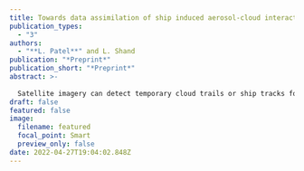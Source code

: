```yaml
---
title: Towards data assimilation of ship induced aerosol-cloud interactions
publication_types:
  - "3"
authors:
  - "**L. Patel**" and L. Shand
publication: "*Preprint*"
publication_short: "*Preprint*"
abstract: >-
  
  Satellite imagery can detect temporary cloud trails or ship tracks formed from aerosols emitted from large ships traversing our oceans, a phenomenon that global climate models cannot directly reproduce. Ship tracks are observ- able examples of marine cloud brightening, a potential solar climate intervention that shows promise in helping combat climate change. In this paper, we demonstrate a simulation-based approach in learning the behavior of ship tracks based upon a novel stochastic emulation mechanism. Our method uses wind fields to determine the move- ment of aerosol-cloud tracks, and uses a stochastic partial differential equation (SPDE) to model their persistence behavior. This SPDE incorporates both a drift and diffusion term which describes the movement of aerosol par- ticles via wind and their diffusivity through the atmosphere, respectively. We first present our proposed approach with examples using simulated wind fields and ship paths. We then successfully demonstrate our tool by applying Approximate Bayesian Computation method - Sequential Monte Carlo (ABC-SMC) for data assimilation.
draft: false
featured: false
image:
  filename: featured
  focal_point: Smart
  preview_only: false
date: 2022-04-27T19:04:02.848Z
---
```

